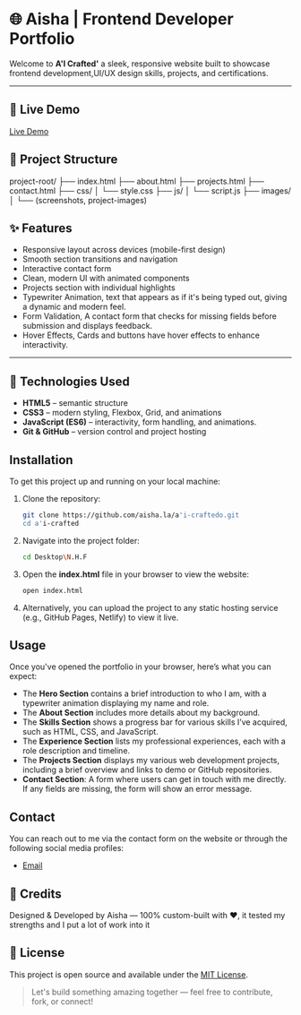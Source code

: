# 🌐 Aisha | Frontend Developer Portfolio

Welcome to **A'I Crafted'** 
a sleek, responsive website built to showcase frontend development,UI/UX design skills, projects, and certifications.

---

## 🚀 Live Demo
[Live Demo](https://github.com/Axshala/L.A-codes)


## 📁 Project Structure
project-root/
├── index.html
├── about.html
├── projects.html
├── contact.html
├── css/
│   └── style.css
├── js/
│   └── script.js
├── images/
│   └── (screenshots, project-images)


## ✨ Features

- Responsive layout across devices (mobile-first design)
- Smooth section transitions and navigation
- Interactive contact form
- Clean, modern UI with animated components
- Projects section with individual highlights
- Typewriter Animation, text that appears as if it's being typed out, giving a dynamic and modern feel.
- Form Validation,  A contact form that checks for missing fields before submission and displays feedback. 
- Hover Effects, Cards and buttons have hover effects to enhance interactivity.

---

## 🚀 Technologies Used

- **HTML5** – semantic structure
- **CSS3** – modern styling, Flexbox, Grid, and animations
- **JavaScript (ES6)** – interactivity, form handling, and animations.
- **Git & GitHub** – version control and project hosting


## Installation

To get this project up and running on your local machine:

1. Clone the repository:
    ```bash
    git clone https://github.com/aisha.la/a'i-craftedo.git
    cd a'i-crafted
    ```

2. Navigate into the project folder:
    ```bash
    cd Desktop\N.H.F
    ```

3. Open the **index.html** file in your browser to view the website:
    ```bash
    open index.html
    ```

4. Alternatively, you can upload the project to any static hosting service (e.g., GitHub Pages, Netlify) to view it live.

## Usage
Once you've opened the portfolio in your browser, here’s what you can expect:

- The **Hero Section** contains a brief introduction to who I am, with a typewriter animation displaying my name and role.
- The **About Section** includes more details about my background.
- The **Skills Section** shows a progress bar for various skills I’ve acquired, such as HTML, CSS, and JavaScript.
- The **Experience Section** lists my professional experiences, each with a role description and timeline.
- The **Projects Section** displays my various web development projects, including a brief overview and links to demo or GitHub repositories.
- **Contact Section**: A form where users can get in touch with me directly. If any fields are missing, the form will show an error message.

## Contact
You can reach out to me via the contact form on the website or through the following social media profiles:

- [Email](mailto:aishalawalade@gmail.com)

## 🧠 Credits
Designed & Developed by Aisha — 100% custom-built with ❤️, it tested my strengths and I put a lot of work into it 


## 📜 License
This project is open source and available under the [MIT License](LICENSE).

> Let's build something amazing together — feel free to contribute, fork, or connect!





